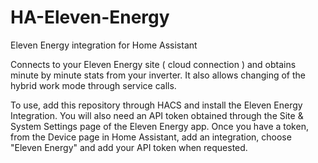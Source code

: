 # HA-Eleven-Energy
Eleven Energy integration for Home Assistant

Connects to your Eleven Energy site ( cloud connection ) and obtains minute by minute stats from your inverter. It also allows changing of the hybrid work mode through service calls.

To use, add this repository through HACS and install the Eleven Energy Integration. You will also need an API token obtained through the Site & System Settings page of the Eleven Energy app. Once you have a token, from the Device page in Home Assistant, add an integration, choose "Eleven Energy" and add your API token when requested.
